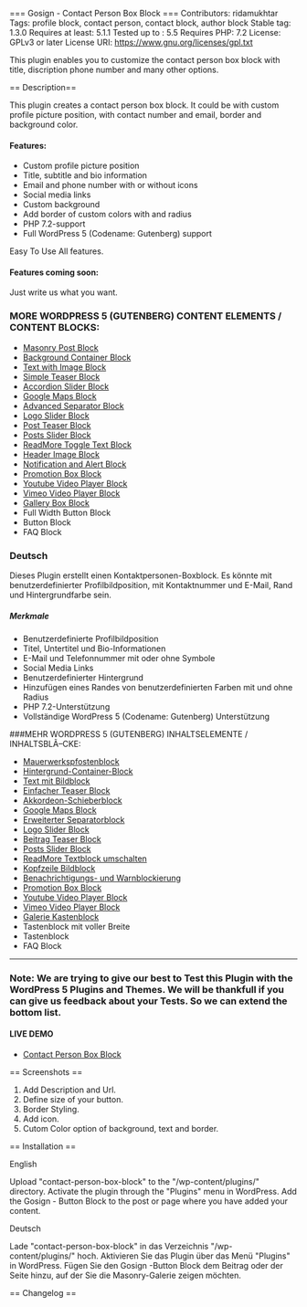 === Gosign - Contact Person Box Block ===
Contributors: ridamukhtar
Tags: profile block, contact person, contact block, author block
Stable tag: 1.3.0
Requires at least: 5.1.1
Tested up to : 5.5
Requires PHP: 7.2
License: GPLv3 or later
License URI: https://www.gnu.org/licenses/gpl.txt

This plugin enables you to customize the contact person box block with title, discription phone number and many other options.

== Description==

This plugin creates a contact person box block. It could be with custom profile picture position, with contact number and email, border and background color.


#### Features:


- Custom profile picture position
- Title, subtitle and bio information
- Email and phone number with or without icons
- Social media links
- Custom background
- Add border of custom colors with and radius
- PHP 7.2-support
- Full WordPress 5 (Codename: Gutenberg) support


Easy To Use All features.


#### Features coming soon:


Just write us what you want.

### MORE WORDPRESS 5 (GUTENBERG) CONTENT ELEMENTS / CONTENT BLOCKS:

- [Masonry Post Block](https://wordpress.org/plugins/gosign-masonry-post-block/)
- [Background Container Block](https://wordpress.org/plugins/gosign-background-container/)
- [Text with Image Block](https://wordpress.org/plugins/gosign-text-with-image-block/)
- [Simple Teaser Block](https://wordpress.org/plugins/gosign-simple-teaser-block/)
- [Accordion Slider Block](https://wordpress.org/plugins/gosign-accordion-slider-block/)
- [Google Maps Block](https://wordpress.org/plugins/gosign-google-maps-block/)
- [Advanced Separator Block](https://wordpress.org/plugins/gosign-advanced-separator-block/)
- [Logo Slider Block](https://wordpress.org/plugins/gosign-logo-slider-block/)
- [Post Teaser Block](https://wordpress.org/plugins/gosign-post-teaser-block/)
- [Posts Slider Block](https://wordpress.org/plugins/gosign-posts-slider-block/)
- [ReadMore Toggle Text Block](https://wordpress.org/plugins/gosign-readmore-toggle-text-block/)
- [Header Image Block](https://wordpress.org/plugins/gosign-header-image-block/)
- [Notification and Alert Block](https://wordpress.org/plugins/gosign-notification-and-alert-block/)
- [Promotion Box Block](https://wordpress.org/plugins/gosign-promo-box-block/)
- [Youtube Video Player Block](https://wordpress.org/plugins/gosign-youtube-video-player-block/)
- [Vimeo Video Player Block](https://wordpress.org/plugins/gosign-vimeo-video-player-block/)
- [Gallery Box Block](https://wordpress.org/plugins/gosign-gallery-box-block/)
- Full Width Button Block
- Button Block
- FAQ Block

### Deutsch

Dieses Plugin erstellt einen Kontaktpersonen-Boxblock. Es könnte mit benutzerdefinierter Profilbildposition, mit Kontaktnummer und E-Mail, Rand und Hintergrundfarbe sein.

##### Merkmale

- Benutzerdefinierte Profilbildposition
- Titel, Untertitel und Bio-Informationen
- E-Mail und Telefonnummer mit oder ohne Symbole
- Social Media Links
- Benutzerdefinierter Hintergrund
- Hinzufügen eines Randes von benutzerdefinierten Farben mit und ohne Radius
- PHP 7.2-Unterstützung
- Vollständige WordPress 5 (Codename: Gutenberg) Unterstützung

###MEHR WORDPRESS 5 (GUTENBERG) INHALTSELEMENTE / INHALTSBLÃ–CKE:

- [Mauerwerkspfostenblock](https://wordpress.org/plugins/gosign-masonry-post-block/)
- [Hintergrund-Container-Block](https://wordpress.org/plugins/gosign-background-container/)
- [Text mit Bildblock](https://wordpress.org/plugins/gosign-text-with-image-block/)
- [Einfacher Teaser Block](https://wordpress.org/plugins/gosign-simple-teaser-block/)
- [Akkordeon-Schieberblock](https://wordpress.org/plugins/gosign-accordion-slider-block/)
- [Google Maps Block](https://wordpress.org/plugins/gosign-google-maps-block/)
- [Erweiterter Separatorblock](https://wordpress.org/plugins/gosign-advanced-separator-block/)
- [Logo Slider Block](https://wordpress.org/plugins/gosign-logo-slider-block/)
- [Beitrag Teaser Block](https://wordpress.org/plugins/gosign-post-teaser-block/)
- [Posts Slider Block](https://wordpress.org/plugins/gosign-posts-slider-block/)
- [ReadMore Textblock umschalten](https://wordpress.org/plugins/gosign-readmore-toggle-text-block/)
- [Kopfzeile Bildblock](https://wordpress.org/plugins/gosign-header-image-block/)
- [Benachrichtigungs- und Warnblockierung](https://wordpress.org/plugins/gosign-notification-and-alert-block/)
- [Promotion Box Block](https://wordpress.org/plugins/gosign-promo-box-block/)
- [Youtube Video Player Block](https://wordpress.org/plugins/gosign-youtube-video-player-block/)
- [Vimeo Video Player Block](https://wordpress.org/plugins/gosign-vimeo-video-player-block/)
- [Galerie Kastenblock](https://wordpress.org/plugins/gosign-gallery-box-block/)
- Tastenblock mit voller Breite
- Tastenblock
- FAQ Block

---

### Note: We are trying to give our best to Test this Plugin with the WordPress 5 Plugins and Themes. We will be thankfull if you can give us feedback about your Tests. So we can extend the bottom list.


#### LIVE DEMO

- [Contact Person Box Block](https://www.gosign.de/plugins/gosign-button-block/)

== Screenshots ==

1. Add Description and Url.
2. Define size of your button.
3. Border Styling.
4. Add icon.
5. Cutom Color option of background, text and border.

== Installation ==


English


Upload \"contact-person-box-block\" to the \"/wp-content/plugins/\" directory.
Activate the plugin through the \"Plugins\" menu in WordPress.
Add the Gosign - Button Block to the post or page where you have added your content.

Deutsch

Lade \"contact-person-box-block\" in das Verzeichnis \"/wp-content/plugins/\" hoch.
Aktivieren Sie das Plugin über das Menü \"Plugins\" in WordPress.
Fügen Sie den Gosign -Button Block dem Beitrag oder der Seite hinzu, auf der Sie die Masonry-Galerie zeigen möchten.

== Changelog ==